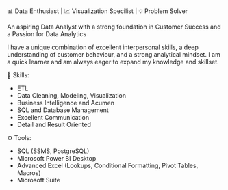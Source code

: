 📊 Data Enthusiast | 📈 Visualization Specilist | 💡 Problem Solver

An aspiring Data Analyst with a strong foundation in Customer Success and a Passion for Data Analytics

I have a unique combination of excellent interpersonal skills, a deep understanding of customer behaviour, and a strong analytical mindset. I am a quick learner and am always eager to expand my knowledge and skillset.

🔬 Skills:

  - ETL
  - Data Cleaning, Modeling, Visualization
  - Business Intelligence and Acumen
  - SQL and Database Management
  - Excellent Communication 
  - Detail and Result Oriented

⚙️ Tools:
- SQL (SSMS, PostgreSQL)
- Microsoft Power BI Desktop
- Advanced Excel (Lookups, Conditional Formatting, Pivot Tables, Macros)
- Microsoft Suite


